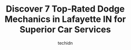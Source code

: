 ---
layout: ampstory
image: https://images.unsplash.com/photo-1570730325943-d6cc45ec31b2?ixlib=rb-4.0.3&ixid=MnwxMjA3fDB8MHxwaG90by1wYWdlfHx8fGVufDB8fHx8&auto=format&fit=crop&w=640&h=853&q=80
author: techidn
featured: false
description: When it comes to finding reliable automotive experts in Lafayette IN, USA, look no further than the 7 best Dodge Mechanic in the area. With their exceptional skills and dedication to providi
title: Discover 7 Top-Rated Dodge Mechanics in Lafayette IN for Superior Car Services
cover:
   title: Discover 7 Top-Rated Dodge Mechanics in Lafayette IN for Superior Car Services
   subtitle: Rickpate
   background: https://images.unsplash.com/photo-1570730325943-d6cc45ec31b2?ixlib=rb-4.0.3&ixid=MnwxMjA3fDB8MHxwaG90by1wYWdlfHx8fGVufDB8fHx8&auto=format&fit=crop&w=640&h=853&q=80

pages: 
 - layout: thirds
   top: <h1>#1 Twin City Chrysler Dodge Jeep RAM Fiat</h1>
   bottom: "<p>This 5 star goes out to Austin at Twin Citys service department. He has done an amazing job on making sure my vehicle was handled personally. He followed up with me ever</p>"
   background: https://images.unsplash.com/photo-1618556658017-fd9c732d1360?ixlib=rb-4.0.3&ixid=MnwxMjA3fDB8MHxwaG90by1wYWdlfHx8fGVufDB8fHx8&auto=format&fit=crop&w=640&h=853&q=80
   backgroundblur: true
 - layout: thirds
   top: <h1>#2 Becks Auto Center</h1>
   bottom: "<p>15 Sagamore Pkwy S, Lafayette, IN 47905, United States</p>"
   background: https://images.unsplash.com/photo-1518640467707-6811f4a6ab73?ixlib=rb-4.0.3&ixid=MnwxMjA3fDB8MHxwaG90by1wYWdlfHx8fGVufDB8fHx8&auto=format&fit=crop&w=640&h=853&q=80
   cta:
      link: https://www.knot35.com/toplist/discover-7-top-rated-dodge-mechanics-in-lafayette-in-for-superior-car-services/
      text: Discover 7 Top-Rated Dodge Mechanics in Lafayette IN for Superior Car Services
 - layout: thirds
   top: <h1>#3 Anthem Automotive</h1>
   bottom: "<p>2163 Piedmont Rd NE, Atlanta, GA 30324, United States</p>"
   background: https://images.unsplash.com/photo-1602536052359-ef94c21c5948?ixlib=rb-4.0.3&ixid=MnwxMjA3fDB8MHxwaG90by1wYWdlfHx8fGVufDB8fHx8&auto=format&fit=crop&w=640&h=853&q=80
   cta:
      link: https://www.knot35.com/toplist/discover-7-top-rated-dodge-mechanics-in-lafayette-in-for-superior-car-services/
      text: Discover 7 Top-Rated Dodge Mechanics in Lafayette IN for Superior Car Services
 - layout: thirds
   top: <h1>#4 Five Star Automotive Group</h1>
   bottom: "<p>2051 Sagamore Pkwy S suite e, Lafayette, IN 47905, United States</p>"
   background: https://images.unsplash.com/photo-1557672172-298e090bd0f1?ixlib=rb-4.0.3&ixid=MnwxMjA3fDB8MHxwaG90by1wYWdlfHx8fGVufDB8fHx8&auto=format&fit=crop&w=640&h=853&q=80
   cta:
      link: https://www.knot35.com/toplist/discover-7-top-rated-dodge-mechanics-in-lafayette-in-for-superior-car-services/
      text: Discover 7 Top-Rated Dodge Mechanics in Lafayette IN for Superior Car Services
 - layout: thirds
   top: <h1>#5 Guaranteed Automotive & Transmission Service</h1>
   bottom: "<p>3742 State Rte 38, Lafayette, IN 47905, United States</p>"
   background: https://images.unsplash.com/photo-1564951434112-64d74cc2a2d7?ixlib=rb-4.0.3&ixid=MnwxMjA3fDB8MHxwaG90by1wYWdlfHx8fGVufDB8fHx8&auto=format&fit=crop&w=640&h=853&q=80
   cta:
      link: https://www.knot35.com/toplist/discover-7-top-rated-dodge-mechanics-in-lafayette-in-for-superior-car-services/
      text: Discover 7 Top-Rated Dodge Mechanics in Lafayette IN for Superior Car Services
 - layout: thirds
   top: <h1>#6 Jims Garage, Inc.</h1>
   bottom: "<p>1770 N 9th St, Lafayette, IN 47904, United States</p>"
   background: https://images.unsplash.com/photo-1527066579998-dbbae57f45ce?ixlib=rb-4.0.3&ixid=MnwxMjA3fDB8MHxwaG90by1wYWdlfHx8fGVufDB8fHx8&auto=format&fit=crop&w=640&h=853&q=80
   cta:
      link: https://www.knot35.com/toplist/discover-7-top-rated-dodge-mechanics-in-lafayette-in-for-superior-car-services/
      text: Discover 7 Top-Rated Dodge Mechanics in Lafayette IN for Superior Car Services
 - layout: thirds
   top: <h1>#7 AAMCO Transmissions & Total Car Care</h1>
   bottom: "<p>4210 Commerce Dr, Lafayette, IN 47905, United States</p>"
   background: https://images.unsplash.com/photo-1536745287225-21d689278fd1?ixlib=rb-4.0.3&ixid=MnwxMjA3fDB8MHxwaG90by1wYWdlfHx8fGVufDB8fHx8&auto=format&fit=crop&w=640&h=853&q=80
   cta:
      link: https://www.knot35.com/toplist/discover-7-top-rated-dodge-mechanics-in-lafayette-in-for-superior-car-services/
      text: Discover 7 Top-Rated Dodge Mechanics in Lafayette IN for Superior Car Services
 - layout: thirds
   middle: Continue reading...
   background: https://images.unsplash.com/photo-1534312527009-56c7016453e6?ixlib=rb-4.0.3&ixid=MnwxMjA3fDB8MHxwaG90by1wYWdlfHx8fGVufDB8fHx8&auto=format&fit=crop&w=640&h=853&q=80
   cta:
      link: https://www.knot35.com/toplist/discover-7-top-rated-dodge-mechanics-in-lafayette-in-for-superior-car-services/
      text: Discover 7 Top-Rated Dodge Mechanics in Lafayette IN for Superior Car Services
      
---